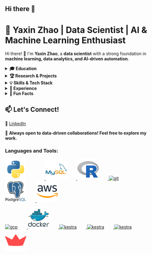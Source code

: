 ## Hi there 👋

# 🚀 Yaxin Zhao | Data Scientist | AI & Machine Learning Enthusiast

Hi there! 👋 I'm **Yaxin Zhao**, a **data scientist** with a strong foundation in **machine learning, data analytics, and AI-driven automation**.

<details>
  <summary><strong>🎓 Education</strong></summary>

- **M.S. in Data Science & Business Analytics** (UNC Charlotte, Dec 2024) - GPA: 3.90/4.00  
- **M.A. in Japanese Written Translation** (Inner Mongolia University, China, Jun 2020)  
- **B.A. in Japanese** (Yanshan University, China, Jun 2018)

</details>

<details>
  <summary><strong>🏆 Research & Projects</strong></summary>

- 🔹 **Privacy-Preserving AI in VR** (UNC Charlotte)  
  - Co-authored *PAKDD 2025 full paper* on **Explanation-based Anonymization Methods for Motion Privacy**.  
  - Used **SGN models** to predict actions while reducing performer identification accuracy, enhancing VR privacy.  
  - Applied **Captum analysis** for joint importance evaluation, leading to smart masking and smart noise innovations.

- 🔹 **Big Data Pipelines & ETL Engineering**  
  - Designed scalable **ETL workflows** for structured and unstructured data.  
  - Worked with **GCP, kestra, and SQL** to optimize data storage and retrieval.  
  - Developed **real-time data streaming solutions** for efficient analytics processing.

</details>

<details>
  <summary><strong>💡 Skills & Tech Stack</strong></summary>

- **Programming**: Python (Pandas, NumPy, PyTorch, Scikit-learn), SQL, R  
- **Data Engineering**: ETL, Data Pipelines, Snowflake, AWS, GCP  
- **Machine Learning**: NLP, Classification, Predictive Modeling, A/B Testing  
- **Visualization**: Tableau, Power BI, Excel  

</details>

<details>
  <summary><strong>🏢 Experience</strong></summary>

- **Research Assistant (UNC Charlotte, Feb 2024 - Dec 2024)**  
  - Contributed to cutting-edge **VR privacy protection research** with **SGN models**.  
  - Led brainstorming for **smart masking & smart noise** techniques to safeguard user data.  
- **Teaching Assistant (UNC Charlotte, Jan 2024 - Dec 2024)**  
  - Assisted in **Digital Marketing Analytics** and **Text Mining** courses, guiding students in ML and NLP applications.  
- **Advertising Analyst (FriendTimes Inc., Aug 2020 - Jul 2021)**  
  - Drove **game launches**, increasing revenue by **20%** and user engagement by **25%** through data-driven advertising.  
  - Boosted user satisfaction **30%** using analytics-driven engagement strategies.  

</details>

<details>
  <summary><strong>🌟 Fun Facts</strong></summary>

- 🚀 **Passionate about scalable data pipelines and AI-driven analytics**.  
- 🌍 **Speaks three languages: Chinese 🇨🇳, English 🇺🇸, and Japanese 🇯🇵**.  
- 🎮 **Former game advertising analyst**, now applying data science to diverse industries.

</details>

## 📫 Let's Connect!  
📍 [LinkedIn](https://www.linkedin.com/in/yaxinzhaouncc/) 

🚀 **Always open to data-driven collaborations! Feel free to explore my work.** 


<h3 align="left">Languages and Tools:</h3>
<p align="left">
  <a href="https://www.python.org" target="_blank" rel="noreferrer"> 
    <img src="https://raw.githubusercontent.com/devicons/devicon/master/icons/python/python-original.svg" alt="python" width="70" height="70" style="margin-right: 60px"/> 
  </a>
  <a href="https://www.mysql.com/" target="_blank" rel="noreferrer"> 
    <img src="https://raw.githubusercontent.com/devicons/devicon/master/icons/mysql/mysql-original-wordmark.svg" alt="mysql" width="70" height="70" style="margin-right: 30px"/> 
  </a> 
  <a href="https://www.r-project.org/" target="_blank" rel="noreferrer"> 
    <img src="https://raw.githubusercontent.com/devicons/devicon/master/icons/r/r-original.svg" alt="r" width="70" height="70" style="margin-right: 30px"/> 
  </a> 
  <a href="https://git-scm.com/" target="_blank" rel="noreferrer"> 
    <img src="https://www.vectorlogo.zone/logos/git-scm/git-scm-icon.svg" alt="git" width="70" height="70" style="margin-right: 30px"/> 
  </a>
  <a href="https://www.postgresql.org" target="_blank" rel="noreferrer"> 
    <img src="https://raw.githubusercontent.com/devicons/devicon/master/icons/postgresql/postgresql-original-wordmark.svg" alt="postgresql" width="70" height="70" style="margin-right: 30px"/> 
  </a> 
  <a href="https://aws.amazon.com" target="_blank" rel="noreferrer"> 
    <img src="https://raw.githubusercontent.com/devicons/devicon/master/icons/amazonwebservices/amazonwebservices-original-wordmark.svg" alt="aws" width="70" height="70" style="margin-right: 30px"/> 
  </a> 
</p>
<p align="left">
  <a href="https://cloud.google.com" target="_blank" rel="noreferrer"> 
    <img src="https://www.vectorlogo.zone/logos/google_cloud/google_cloud-icon.svg" alt="gcp" width="70" height="70" style="margin-right: 30px"/> 
  </a> 
  <a href="https://www.docker.com/" target="_blank" rel="noreferrer"> 
    <img src="https://raw.githubusercontent.com/devicons/devicon/master/icons/docker/docker-original-wordmark.svg" alt="docker" width="70" height="70" style="margin-right: 30px"/> 
  </a> 
  <a href="https://kestra.io/docs/brand-assets" target="_blank" rel="noreferrer"> 
    <img src="https://github.com/homarr-labs/dashboard-icons/blob/main/svg/kestra.svg" alt="kestra" width="70" height="70" style="margin-right: 30px"/> 
  </a>
    </a> 
  <a href="https://www.getdbt.com/" target="_blank" rel="noreferrer"> 
    <img src="https://github.com/gilbarbara/logos/blob/main/logos/dbt-icon.svg" alt="kestra" width="70" height="70" style="margin-right: 30px"/> 
  </a>
    <a href="https://www.tableau.com/" target="_blank" rel="noreferrer"> 
    <img src="https://github.com/detain/svg-logos/blob/master/svg/t/tableau-software.svg" alt="kestra" width="70" height="70" style="margin-right: 30px"/> 
  </a>
    </a>
    <a href="https://streamlit.io/" target="_blank" rel="noreferrer"> 
    <img src="https://github.com/devicons/devicon/blob/master/icons/streamlit/streamlit-plain.svg" alt="kestra" width="70" height="70" style="margin-right: 30px"/> 
  </a>
</p>


